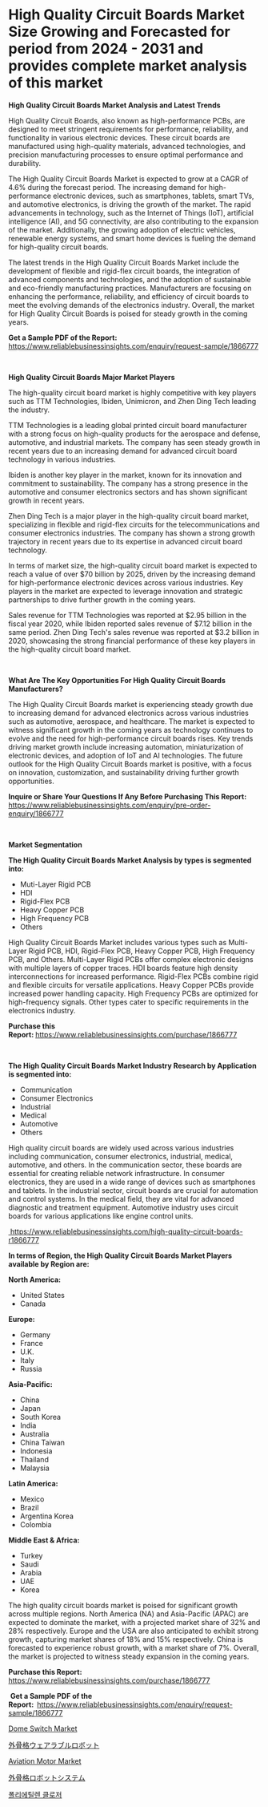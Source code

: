 <p><h1>High Quality Circuit Boards Market Size Growing and Forecasted for period from 2024 - 2031 and provides complete market analysis of this market</h1></p><p><strong>High Quality Circuit Boards Market Analysis and Latest Trends</strong></p>
<p><p>High Quality Circuit Boards, also known as high-performance PCBs, are designed to meet stringent requirements for performance, reliability, and functionality in various electronic devices. These circuit boards are manufactured using high-quality materials, advanced technologies, and precision manufacturing processes to ensure optimal performance and durability.</p><p>The High Quality Circuit Boards Market is expected to grow at a CAGR of 4.6% during the forecast period. The increasing demand for high-performance electronic devices, such as smartphones, tablets, smart TVs, and automotive electronics, is driving the growth of the market. The rapid advancements in technology, such as the Internet of Things (IoT), artificial intelligence (AI), and 5G connectivity, are also contributing to the expansion of the market. Additionally, the growing adoption of electric vehicles, renewable energy systems, and smart home devices is fueling the demand for high-quality circuit boards.</p><p>The latest trends in the High Quality Circuit Boards Market include the development of flexible and rigid-flex circuit boards, the integration of advanced components and technologies, and the adoption of sustainable and eco-friendly manufacturing practices. Manufacturers are focusing on enhancing the performance, reliability, and efficiency of circuit boards to meet the evolving demands of the electronics industry. Overall, the market for High Quality Circuit Boards is poised for steady growth in the coming years.</p></p>
<p><strong>Get a Sample PDF of the Report:&nbsp;</strong> <a href="https://www.reliablebusinessinsights.com/enquiry/request-sample/1866777">https://www.reliablebusinessinsights.com/enquiry/request-sample/1866777</a></p>
<p>&nbsp;</p>
<p><strong>High Quality Circuit Boards Major Market Players</strong></p>
<p><p>The high-quality circuit board market is highly competitive with key players such as TTM Technologies, Ibiden, Unimicron, and Zhen Ding Tech leading the industry. </p><p>TTM Technologies is a leading global printed circuit board manufacturer with a strong focus on high-quality products for the aerospace and defense, automotive, and industrial markets. The company has seen steady growth in recent years due to an increasing demand for advanced circuit board technology in various industries.</p><p>Ibiden is another key player in the market, known for its innovation and commitment to sustainability. The company has a strong presence in the automotive and consumer electronics sectors and has shown significant growth in recent years.</p><p>Zhen Ding Tech is a major player in the high-quality circuit board market, specializing in flexible and rigid-flex circuits for the telecommunications and consumer electronics industries. The company has shown a strong growth trajectory in recent years due to its expertise in advanced circuit board technology.</p><p>In terms of market size, the high-quality circuit board market is expected to reach a value of over $70 billion by 2025, driven by the increasing demand for high-performance electronic devices across various industries. Key players in the market are expected to leverage innovation and strategic partnerships to drive further growth in the coming years.</p><p>Sales revenue for TTM Technologies was reported at $2.95 billion in the fiscal year 2020, while Ibiden reported sales revenue of $7.12 billion in the same period. Zhen Ding Tech's sales revenue was reported at $3.2 billion in 2020, showcasing the strong financial performance of these key players in the high-quality circuit board market.</p></p>
<p>&nbsp;</p>
<p><strong>What Are The Key Opportunities For High Quality Circuit Boards Manufacturers?</strong></p>
<p><p>The High Quality Circuit Boards market is experiencing steady growth due to increasing demand for advanced electronics across various industries such as automotive, aerospace, and healthcare. The market is expected to witness significant growth in the coming years as technology continues to evolve and the need for high-performance circuit boards rises. Key trends driving market growth include increasing automation, miniaturization of electronic devices, and adoption of IoT and AI technologies. The future outlook for the High Quality Circuit Boards market is positive, with a focus on innovation, customization, and sustainability driving further growth opportunities.</p></p>
<p><strong>Inquire or Share Your Questions If Any Before Purchasing This Report:</strong> <a href="https://www.reliablebusinessinsights.com/enquiry/pre-order-enquiry/1866777">https://www.reliablebusinessinsights.com/enquiry/pre-order-enquiry/1866777</a></p>
<p>&nbsp;</p>
<p><strong>Market Segmentation</strong></p>
<p><strong>The High Quality Circuit Boards Market Analysis by types is segmented into:</strong></p>
<p><ul><li>Muti-Layer Rigid PCB</li><li>HDI</li><li>Rigid-Flex PCB</li><li>Heavy Copper PCB</li><li>High Frequency PCB</li><li>Others</li></ul></p>
<p><p>High Quality Circuit Boards Market includes various types such as Multi-Layer Rigid PCB, HDI, Rigid-Flex PCB, Heavy Copper PCB, High Frequency PCB, and Others. Multi-Layer Rigid PCBs offer complex electronic designs with multiple layers of copper traces. HDI boards feature high density interconnections for increased performance. Rigid-Flex PCBs combine rigid and flexible circuits for versatile applications. Heavy Copper PCBs provide increased power handling capacity. High Frequency PCBs are optimized for high-frequency signals. Other types cater to specific requirements in the electronics industry.</p></p>
<p><strong>Purchase this Report:&nbsp;</strong><a href="https://www.reliablebusinessinsights.com/purchase/1866777">https://www.reliablebusinessinsights.com/purchase/1866777</a></p>
<p>&nbsp;</p>
<p><strong>The High Quality Circuit Boards Market Industry Research by Application is segmented into:</strong></p>
<p><ul><li>Communication</li><li>Consumer Electronics</li><li>Industrial</li><li>Medical</li><li>Automotive</li><li>Others</li></ul></p>
<p><p>High quality circuit boards are widely used across various industries including communication, consumer electronics, industrial, medical, automotive, and others. In the communication sector, these boards are essential for creating reliable network infrastructure. In consumer electronics, they are used in a wide range of devices such as smartphones and tablets. In the industrial sector, circuit boards are crucial for automation and control systems. In the medical field, they are vital for advanced diagnostic and treatment equipment. Automotive industry uses circuit boards for various applications like engine control units.</p></p>
<p><a href="https://www.reliablebusinessinsights.com/high-quality-circuit-boards-r1866777">&nbsp;https://www.reliablebusinessinsights.com/high-quality-circuit-boards-r1866777</a></p>
<p><strong>In terms of Region, the High Quality Circuit Boards Market Players available by Region are:</strong></p>
<p>
    <p> <strong> North America: </strong>
        <ul>
            <li>United States</li>
            <li>Canada</li>
        </ul>
        </p> 
    <p> <strong> Europe: </strong>
        <ul>
            <li>Germany</li>
            <li>France</li>
            <li>U.K.</li>
            <li>Italy</li>
            <li>Russia</li>
        </ul>
        </p> 
    <p> <strong> Asia-Pacific: </strong>
        <ul>
            <li>China</li>
            <li>Japan</li>
            <li>South Korea</li>
            <li>India</li>
            <li>Australia</li>
            <li>China Taiwan</li>
            <li>Indonesia</li>
            <li>Thailand</li>
            <li>Malaysia</li>
        </ul>
        </p> 
    <p> <strong> Latin America: </strong>
        <ul>
            <li>Mexico</li>
            <li>Brazil</li>
            <li>Argentina Korea</li>
            <li>Colombia</li>
        </ul>
        </p> 
    <p> <strong> Middle East & Africa: </strong>
        <ul>
            <li>Turkey</li>
            <li>Saudi</li>
            <li>Arabia</li>
            <li>UAE</li>
            <li>Korea</li>
        </ul>
    </p>
    </p>
<p><p>The high quality circuit boards market is poised for significant growth across multiple regions. North America (NA) and Asia-Pacific (APAC) are expected to dominate the market, with a projected market share of 32% and 28% respectively. Europe and the USA are also anticipated to exhibit strong growth, capturing market shares of 18% and 15% respectively. China is forecasted to experience robust growth, with a market share of 7%. Overall, the market is projected to witness steady expansion in the coming years.</p></p>
<p><strong>Purchase this Report: </strong><a href="https://www.reliablebusinessinsights.com/purchase/1866777">https://www.reliablebusinessinsights.com/purchase/1866777</a></p>
<p>&nbsp;<strong>Get a Sample PDF of the Report:&nbsp;&nbsp;</strong><a href="https://www.reliablebusinessinsights.com/enquiry/request-sample/1866777">https://www.reliablebusinessinsights.com/enquiry/request-sample/1866777</a></p>
<p><strong></strong></p>
<p><p><a href="https://github.com/KeeganBarrows2023/Market-Research-Report-List-1/blob/main/dome-switch-market.md">Dome Switch Market</a></p><p><a href="https://github.com/DayanaRunolfsdottir/Market-Research-Report-List-1/blob/main/6022685148719.md">外骨格ウェアラブルロボット</a></p><p><a href="https://github.com/marlinacrngin/Market-Research-Report-List-1/blob/main/aviation-motor-market.md">Aviation Motor Market</a></p><p><a href="https://github.com/VinceMarvin1/Market-Research-Report-List-1/blob/main/6353225148718.md">外骨格ロボットシステム</a></p><p><a href="https://github.com/nuekbpymrrz5/Market-Research-Report-List-2/blob/main/4702630158163.md">폴리에틸렌 클로저</a></p></p>